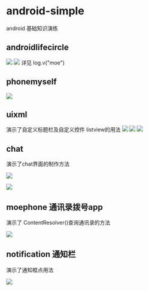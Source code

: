 # android-simple
android 基础知识演练

## androidlifecircle
![](/Image/1.jpg)
![](/Image/2.jpg)
详见 log.v("moe")

## phonemyself
![](/Image/3.jpg)

## uixml
演示了自定义标题栏及自定义控件
listview的用法
![](/Image/4.jpg)
![](/Image/5.jpg)
![](/Image/6.jpg)

## chat
演示了chat界面的制作方法

![](/Image/7.jpg)

![](/Image/8.jpg)

## moephone 通讯录拨号app

演示了 ContentResolver()查询通讯录的方法

![](/Image/moephone.gif)

## notification 通知栏

演示了通知框点用法

![](/Image/notification.gif)
